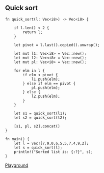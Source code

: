 ## Quick sort

```
fn quick_sort(l: Vec<i8>) -> Vec<i8> {

    if l.len() < 2 {
        return l;
    }
    
    let pivot = l.last().copied().unwrap();

    let mut l1: Vec<i8> = Vec::new();
    let mut l2: Vec<i8> = Vec::new();
    let mut pl: Vec<i8> = Vec::new();

    for elm in l {
        if elm < pivot {
            l1.push(elm);
        } else if elm == pivot {
            pl.push(elm);
        } else {
            l2.push(elm);
        }
    }

    let s1 = quick_sort(l1);
    let s2 = quick_sort(l2);

    [s1, pl, s2].concat()
}

fn main() {
    let l = vec![7,9,0,6,5,5,7,4,9,2];
    let s = quick_sort(l);
    println!("Sorted list is: {:?}", s);
}
```

[Playground](https://play.rust-lang.org/?version=stable&mode=debug&edition=2021&gist=660a5c90adf441aab60a9930bcd1306f)
